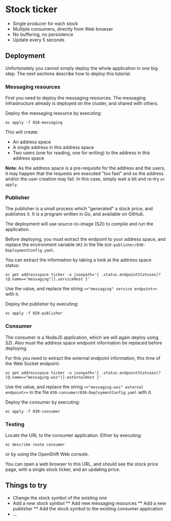 # Stock ticker

* Single producer for each stock
* Multiple consumers, directly from Web browser
* No buffering, no persistence
* Update every 5 seconds

## Deployment

Unfortunately you cannot simply deploy the whole application in one big step. The next sections
describe how to deploy this tutorial.

### Messaging resources

First you need to deploy the messaging resources. The messaging infrastructure already
is deployed on the cluster, and shared with others.

Deploy the messaging resource by executing:

    oc apply -f 010-messaging

This will create:

* An address space
* A single address in this address space
* Two users (one for reading, one for writing) to the address in this address space

**Note**: As the address space is a pre-requisite for the address and the users, it may happen
that the requests are executed "too fast" and so the address and/or the user creation may fail.
In this case, simply wait a bit and re-try `oc apply`.

### Publisher

The publisher is a small process which "generated" a stock price, and publishes it. It is a
program written in Go, and available on GitHub.

The deployment will use source-to-image (S2I) to compile and run the application.

Before deploying, you must extract the endpoint to your address space, and replace the
environment variable `URI` in the file `020-publisher/030-DeploymentConfig.yaml`.

You can extract the information by taking a look at the address space status:

    oc get addressspace ticker -o jsonpath='{ .status.endpointStatuses[?(@.name=="messaging")].serviceHost }'

Use the value, and replace the string `<<"messaging" service endpoint>>` with it.

Deploy the publisher by executing:

    oc apply -f 020-publisher

### Consumer

The consumer is a NodeJS application, which we will again deploy using S2I. Also must the
address space endpoint information be replaced before deploying.

For this you need to extract the external endpoint information, this time of the Web Socket endpoint:

    oc get addressspace ticker -o jsonpath='{ .status.endpointStatuses[?(@.name=="messaging-wss")].externalHost }'

Use the value, and replace the string `<<"messaging-wss" external endpoint>>` in the file `030-consumer/030-DeploymentConfig.yaml` with it.

Deploy the consumer by executing:

    oc apply -f 030-consumer

### Testing

Locate the URL to the consumer application. Either by executing:

    oc describe route consumer

or by using the OpenShift Web console.

You can open a web browser to this URL, and should see the stock price page, with a single stock
ticker, and an updating price.

## Things to try

* Change the stock symbol of the existing one
* Add a new stock symbol
  ** Add new messaging resources
  ** Add a new publisher
  ** Add the stock symbol to the existing consumer application
* …
